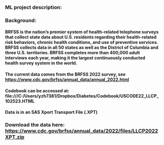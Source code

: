 ### ML project description:


### Background:

#### BRFSS is the nation’s premier system of health-related telephone surveys that collect state data about U.S. residents regarding their health-related risk behaviors, chronic health conditions, and use of preventive services. BRFSS collects data in all 50 states as well as the District of Columbia and three U.S. territories. BRFSS completes more than 400,000 adult interviews each year, making it the largest continuously conducted health survey system in the world.

#### The current data comes from the BRFSS 2022 survey, see https://www.cdc.gov/brfss/annual_data/annual_2022.html 

#### Codebook can be accessed at: file:///C:/Users/yzh7381/Dropbox/Diabetes/Codebook/USCODE22_LLCP_102523.HTML

#### Data is in an SAS Xport Transport File (.XPT)

### Download the data here: https://www.cdc.gov/brfss/annual_data/2022/files/LLCP2022XPT.zip
